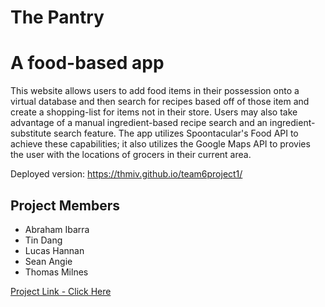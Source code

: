 # The Pantry
# A food-based app

This website allows users to add food items in their possession onto a virtual database and then search for recipes based off of those item and create a shopping-list for items not in their store.  Users may also take advantage of a manual ingredient-based recipe search and an ingredient-substitute search feature.  The app utilizes Spoontacular's Food API to achieve these capabilities; it also utilizes the Google Maps API to provies the user with the locations of grocers in their current area. 

Deployed version: https://thmiv.github.io/team6project1/


## Project Members
* Abraham Ibarra
* Tin Dang
* Lucas Hannan
* Sean Angie
* Thomas Milnes 

[Project Link - Click Here](https://thmiv.github.io/team6project1/)

